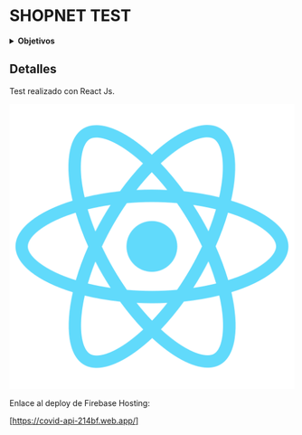 # SHOPNET TEST



<details><summary><b>Objetivos</b></summary>

1. Listado de datos sobre el COVID-19 con el uso de los servicios de COVID-19 Tracking API.

2. Versionar el código en algún repositorio público (Github, Gitlab, etc.)

3. Hacer un deploy con ayuda de Firebase Hosting.

</details>

## Detalles

Test realizado con React Js.

<p align="center">
  <img src="./public/logo512.png" alt="React logo" width="738">
</p>

Enlace al deploy de Firebase Hosting: 

[https://covid-api-214bf.web.app/]

